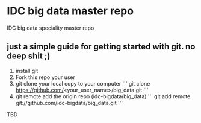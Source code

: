 # IDC big data master repo
IDC big data speciality master repo

## just a simple guide for getting started with git. no deep shit ;)
1. install git
2. Fork this repo your user
3. git clone your local copy to your computer
'''
git clone https://github.com/<your_user_name>/big_data.git
'''
4. git remote add the origin repo (idc-bigdata/big_data)
'''
git add remote git://github.com/idc-bigdata/big_data.git
'''

TBD
